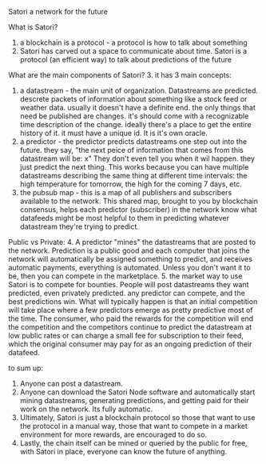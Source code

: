 Satori 
a network for the future

What is Satori? 
1. a blockchain is a protocol - a protocol is how to talk about something
2. Satori has carved out a space to communicate about time. Satori is a protocol (an efficient way) to talk about predictions of the future

What are the main components of Satori?
3. it has 3 main concepts:
  1. a datastream - the main unit of organization. Datastreams are predicted. descrete packets of information about something like a stock feed or weather data. usually it doesn't have a definite end. the only things that need be published are changes. it's should come with a recognizable time description of the change. ideally there's a place to get the entire history of it. it must have a unique id. It is it's own oracle.
  2. a predictor - the predictor predicts datastreams one step out into the future. they say, "the next peice of information that comes from this datastream will be: x" They don't even tell you when it wil happen. they just predict the next thing. This works because you can have multiple datastreams describing the same thing at different time intervals: the high temperature for tomorrow, the high for the coming 7 days, etc.
  3. the pubsub map - this is a map of all publishers and subscribers available to the network. This shared map, brought to you by blockchain consensus, helps each predictor (subscriber) in the network know what datafeeds might be most helpful to them in predicting whatever datastream they're trying to predict.

Public vs Private:
4. A predictor "mines" the datastreams that are posted to the network. Prediction is a public good and each computer that joins the network will automatically be assigned something to predict, and receives automatic payments, everything is automated. Unless you don't want it to be, then you can compete in the marketplace.
5. the market way to use Satori is to compete for bounties. People will post datastreams they want predicted, even privately predicted. any predictor can compete, and the best predictions win. What will typically happen is that an initial competition will take place where a few predictors emerge as pretty predictive most of the time. The consumer, who paid the rewards for the competition will end the competition and the competitors continue to predict the datastream at low public rates or can charge a small fee for subscription to their feed, which the original consumer may pay for as an ongoing prediction of their datafeed.

to sum up:
1. Anyone can post a datastream.
2. Anyone can download the Satori Node software and automatically start mining datastreams, generating predictions, and getting paid for their work on the network. Its fully automatic.
3. Ultimately, Satori is just a blockchain protocol so those that want to use the protocol in a manual way, those that want to compete in a market environment for more rewards, are encouraged to do so.
4. Lastly, the chain itself can be mined or queried by the public for free, with Satori in place, everyone can know the future of anything.